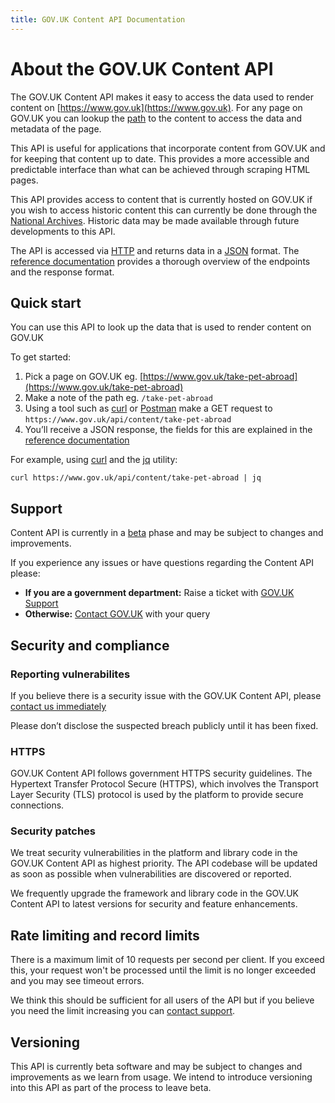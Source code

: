 ```yaml
---
title: GOV.UK Content API Documentation
---
```


# About the GOV.UK Content API

The GOV.UK Content API makes it easy to access the data used to render content
on [https://www.gov.uk](https://www.gov.uk). For any page on GOV.UK you can
lookup the [path](#quick-start) to the content to access the data and metadata
of the page.

This API is useful for applications that incorporate content from GOV.UK and
for keeping that content up to date. This provides a more accessible and
predictable interface than what can be achieved through scraping HTML pages.

This API provides access to content that is currently hosted on GOV.UK if you
wish to access historic content this can currently be done through the
[National Archives][]. Historic data may be made available through future
developments to this API.

The API is accessed via [HTTP][] and returns data in a [JSON][] format. The
[reference documentation](reference.html) provides a thorough overview of the
endpoints and the response format.

## Quick start

You can use this API to look up the data that is used to render content on GOV.UK

To get started:

 1. Pick a page on GOV.UK eg. [https://www.gov.uk/take-pet-abroad](https://www.gov.uk/take-pet-abroad)
 2. Make a note of the path eg. `/take-pet-abroad`
 3. Using a tool such as [curl](https://curl.haxx.se/) or [Postman](https://www.getpostman.com/) make a GET request to `https://www.gov.uk/api/content/take-pet-abroad`
 4. You’ll receive a JSON response, the fields for this are explained in the [reference documentation](reference.html)

For example, using [curl](https://curl.haxx.se/) and the [jq](https://stedolan.github.io/jq/) utility:

```shell
curl https://www.gov.uk/api/content/take-pet-abroad | jq
```

## Support

Content API is currently in a [beta](https://www.gov.uk/help/beta) phase and may
be subject to changes and improvements.

If you experience any issues or have questions regarding the Content API please:

- **If you are a government department:** Raise a ticket with [GOV.UK Support][]
- **Otherwise:** [Contact GOV.UK][] with your query

## Security and compliance

### Reporting vulnerabilites

If you believe there is a security issue with the GOV.UK Content API, please
[contact us immediately](#support)

Please don’t disclose the suspected breach publicly until it has been fixed.

### HTTPS

GOV.UK Content API follows government HTTPS security guidelines. The Hypertext
Transfer Protocol Secure (HTTPS), which involves the Transport Layer Security
(TLS) protocol is used by the platform to provide secure connections.

### Security patches

We treat security vulnerabilities in the platform and library code in the GOV.UK
Content API as highest priority. The API codebase will be updated as soon as
possible when vulnerabilities are discovered or reported.

We frequently upgrade the framework and library code in the GOV.UK Content API
to latest versions for security and feature enhancements.

## Rate limiting and record limits

There is a maximum limit of 10 requests per second per client. If you exceed
this, your request won't be processed until the limit is no longer exceeded
and you may see timeout errors.

We think this should be sufficient for all users of the API but if you believe
you need the limit increasing you can [contact support](#support).

## Versioning

This API is currently beta software and may be subject to changes and
improvements as we learn from usage. We intend to introduce versioning into
this API as part of the process to leave beta.

[National Archives]: http://webarchive.nationalarchives.gov.uk/*/https://www.gov.uk/
[HTTP]: https://en.wikipedia.org/wiki/Hypertext_Transfer_Protocol
[JSON]: https://en.wikipedia.org/wiki/JSON
[GOV.UK Support]: https://support.publishing.service.gov.uk
[Contact GOV.UK]: https://www.gov.uk/contact/govuk
